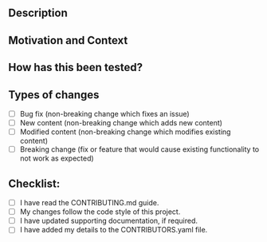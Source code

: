 <!--- Thank you for taking the time to contribute to this project! -->
<!--- Provide a general summary of your changes in the Title above -->

## Description
<!--- Describe your changes in detail. Bullet points are recommended. -->

## Motivation and Context
<!--- Why is this change required? What problem does it solve? -->
<!--- If it fixes an open issue, please link to the issue here. -->

## How has this been tested?
<!--- If applicable, please describe in detail how you tested your changes. -->
<!--- Include details of your testing environment, tests ran to see how -->
<!--- your change affects other areas of the code, etc. -->

## Types of changes
<!--- What types of changes does your PR introduce? Put an `x` in all the boxes that apply: -->
- [ ] Bug fix (non-breaking change which fixes an issue)
- [ ] New content (non-breaking change which adds new content)
- [ ] Modified content (non-breaking change which modifies existing content)
- [ ] Breaking change (fix or feature that would cause existing functionality to not work as expected)

## Checklist:
<!--- Go over all the following points, and put an `x` in all the boxes that apply. -->
<!--- If you're unsure about any of these, don't hesitate to ask. We're here to help! -->
- [ ] I have read the CONTRIBUTING.md guide.
- [ ] My changes follow the code style of this project.
- [ ] I have updated supporting documentation, if required.
- [ ] I have added my details to the CONTRIBUTORS.yaml file.